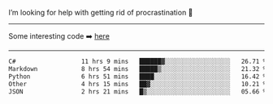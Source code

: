 I’m looking for help with getting rid of procrastination 🤔

-----

Some interesting code :arrow_right: [here](https://github.com/zhen8838/playground)

-----

<!--START_SECTION:waka-->

```txt
C#                  11 hrs 9 mins   ██████▓░░░░░░░░░░░░░░░░░░   26.71 %
Markdown            8 hrs 54 mins   █████▒░░░░░░░░░░░░░░░░░░░   21.32 %
Python              6 hrs 51 mins   ████░░░░░░░░░░░░░░░░░░░░░   16.42 %
Other               4 hrs 15 mins   ██▓░░░░░░░░░░░░░░░░░░░░░░   10.21 %
JSON                2 hrs 21 mins   █▒░░░░░░░░░░░░░░░░░░░░░░░   05.66 %
```

<!--END_SECTION:waka-->

<!--
**zhen8838/zhen8838** is a ✨ _special_ ✨ repository because its `README.md` (this file) appears on your GitHub profile.

Here are some ideas to get you started:

- 🔭 I’m currently working on ...
- 🌱 I’m currently learning ...
- 👯 I’m looking to collaborate on ...
 ...
- 💬 Ask me about ...
- 📫 How to reach me: ...
- 😄 Pronouns: ...
- ⚡ Fun fact: ...
-->
